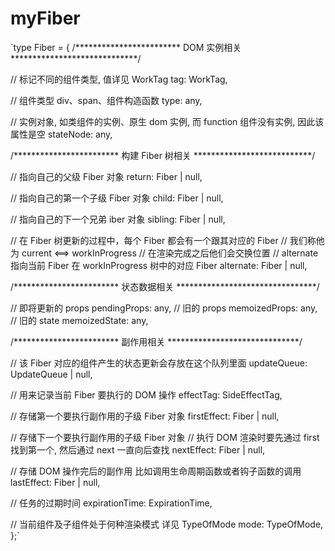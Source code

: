 # myFiber
`type Fiber = {
  /************************  DOM 实例相关  *****************************/
  
  // 标记不同的组件类型, 值详见 WorkTag
  tag: WorkTag,
  
  // 组件类型 div、span、组件构造函数
  type: any,
  
  // 实例对象, 如类组件的实例、原生 dom 实例, 而 function 组件没有实例, 因此该属性是空
  stateNode: any,
  
  /************************  构建 Fiber 树相关  ***************************/
  
  // 指向自己的父级 Fiber 对象
  return: Fiber | null,
  
  // 指向自己的第一个子级 Fiber 对象
  child: Fiber | null,
  
  // 指向自己的下一个兄弟 iber 对象
  sibling: Fiber | null,
  
  // 在 Fiber 树更新的过程中，每个 Fiber 都会有一个跟其对应的 Fiber
  // 我们称他为 current <==> workInProgress
  // 在渲染完成之后他们会交换位置
  // alternate 指向当前 Fiber 在 workInProgress 树中的对应 Fiber
  alternate: Fiber | null,
  
  /************************  状态数据相关  ********************************/
  
  // 即将更新的 props
  pendingProps: any, 
  // 旧的 props
  memoizedProps: any,
  // 旧的 state
  memoizedState: any,
  
  /************************  副作用相关 ******************************/
  
  // 该 Fiber 对应的组件产生的状态更新会存放在这个队列里面 
  updateQueue: UpdateQueue<any> | null,
  
  // 用来记录当前 Fiber 要执行的 DOM 操作
  effectTag: SideEffectTag,
  
  // 存储第一个要执行副作用的子级 Fiber 对象
  firstEffect: Fiber | null,
  
  // 存储下一个要执行副作用的子级 Fiber 对象
  // 执行 DOM 渲染时要先通过 first 找到第一个, 然后通过 next 一直向后查找
  nextEffect: Fiber | null,
  
  // 存储 DOM 操作完后的副作用 比如调用生命周期函数或者钩子函数的调用
  lastEffect: Fiber | null,
  
  // 任务的过期时间
  expirationTime: ExpirationTime,
  
  // 当前组件及子组件处于何种渲染模式 详见 TypeOfMode
  mode: TypeOfMode,
};`
